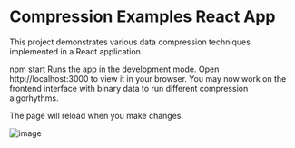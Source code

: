 # Compression Examples React App
This project demonstrates various data compression techniques implemented in a React application.

npm start
Runs the app in the development mode.
Open http://localhost:3000 to view it in your browser. You may now work on the frontend interface with binary data to run different compression algorhythms.

The page will reload when you make changes.

![image](https://github.com/StephanFWard/compression-app/assets/142859013/cb1e2914-426f-416b-bddd-8d69ebeffb1f)
